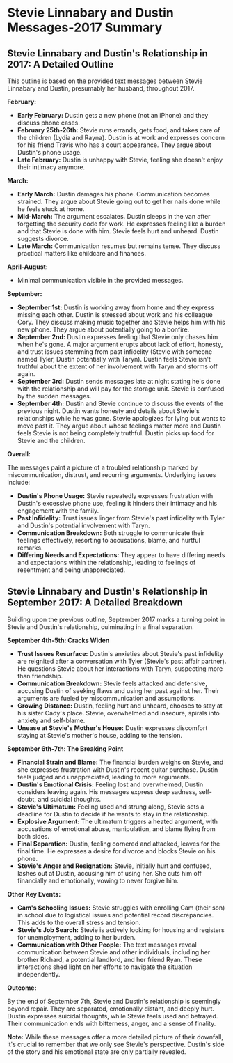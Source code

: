# Stevie Linnabary and Dustin Messages-2017 Summary

## Stevie Linnabary and Dustin's Relationship in 2017: A Detailed Outline

This outline is based on the provided text messages between Stevie Linnabary and Dustin, presumably her husband, throughout 2017.

**February:**

* **Early February:** Dustin gets a new phone (not an iPhone) and they discuss phone cases.
* **February 25th-26th:** Stevie runs errands, gets food, and takes care of the children (Lydia and Rayna). Dustin is at work and expresses concern for his friend Travis who has a court appearance. They argue about Dustin's phone usage.
* **Late February:** Dustin is unhappy with Stevie, feeling she doesn't enjoy their intimacy anymore.

**March:**

* **Early March:** Dustin damages his phone. Communication becomes strained. They argue about Stevie going out to get her nails done while he feels stuck at home.
* **Mid-March:** The argument escalates. Dustin sleeps in the van after forgetting the security code for work. He expresses feeling like a burden and that Stevie is done with him. Stevie feels hurt and unheard. Dustin suggests divorce.
* **Late March:** Communication resumes but remains tense. They discuss practical matters like childcare and finances.

**April-August:**

* Minimal communication visible in the provided messages.

**September:**

* **September 1st:** Dustin is working away from home and they express missing each other. Dustin is stressed about work and his colleague Cory. They discuss making music together and Stevie helps him with his new phone. They argue about potentially going to a bonfire.
* **September 2nd:** Dustin expresses feeling that Stevie only chases him when he's gone. A major argument erupts about lack of effort, honesty, and trust issues stemming from past infidelity (Stevie with someone named Tyler, Dustin potentially with Taryn). Dustin feels Stevie isn't truthful about the extent of her involvement with Taryn and storms off again.
* **September 3rd:** Dustin sends messages late at night stating he's done with the relationship and will pay for the storage unit. Stevie is confused by the sudden messages.
* **September 4th:** Dustin and Stevie continue to discuss the events of the previous night. Dustin wants honesty and details about Stevie's relationships while he was gone. Stevie apologizes for lying but wants to move past it. They argue about whose feelings matter more and Dustin feels Stevie is not being completely truthful. Dustin picks up food for Stevie and the children.

**Overall:**

The messages paint a picture of a troubled relationship marked by miscommunication, distrust, and recurring arguments. Underlying issues include:

* **Dustin's Phone Usage:** Stevie repeatedly expresses frustration with Dustin's excessive phone use, feeling it hinders their intimacy and his engagement with the family.
* **Past Infidelity:** Trust issues linger from Stevie's past infidelity with Tyler and Dustin's potential involvement with Taryn.
* **Communication Breakdown:** Both struggle to communicate their feelings effectively, resorting to accusations, blame, and hurtful remarks.
* **Differing Needs and Expectations:** They appear to have differing needs and expectations within the relationship, leading to feelings of resentment and being unappreciated.

## Stevie Linnabary and Dustin's Relationship in September 2017: A Detailed Breakdown

Building upon the previous outline, September 2017 marks a turning point in Stevie and Dustin's relationship, culminating in a final separation.

**September 4th-5th: Cracks Widen**

* **Trust Issues Resurface:** Dustin's anxieties about Stevie's past infidelity are reignited after a conversation with Tyler (Stevie's past affair partner). He questions Stevie about her interactions with Taryn, suspecting more than friendship.
* **Communication Breakdown:** Stevie feels attacked and defensive, accusing Dustin of seeking flaws and using her past against her. Their arguments are fueled by miscommunication and assumptions.
* **Growing Distance:** Dustin, feeling hurt and unheard, chooses to stay at his sister Cady's place. Stevie, overwhelmed and insecure, spirals into anxiety and self-blame.
* **Unease at Stevie's Mother's House:** Dustin expresses discomfort staying at Stevie's mother's house, adding to the tension.

**September 6th-7th: The Breaking Point**

* **Financial Strain and Blame:** The financial burden weighs on Stevie, and she expresses frustration with Dustin's recent guitar purchase. Dustin feels judged and unappreciated, leading to more arguments.
* **Dustin's Emotional Crisis:** Feeling lost and overwhelmed, Dustin considers leaving again. His messages express deep sadness, self-doubt, and suicidal thoughts.
* **Stevie's Ultimatum:** Feeling used and strung along, Stevie sets a deadline for Dustin to decide if he wants to stay in the relationship.
* **Explosive Argument:** The ultimatum triggers a heated argument, with accusations of emotional abuse, manipulation, and blame flying from both sides.
* **Final Separation:** Dustin, feeling cornered and attacked, leaves for the final time. He expresses a desire for divorce and blocks Stevie on his phone.
* **Stevie's Anger and Resignation:** Stevie, initially hurt and confused, lashes out at Dustin, accusing him of using her. She cuts him off financially and emotionally, vowing to never forgive him.

**Other Key Events:**

* **Cam's Schooling Issues:** Stevie struggles with enrolling Cam (their son) in school due to logistical issues and potential record discrepancies. This adds to the overall stress and tension.
* **Stevie's Job Search:** Stevie is actively looking for housing and registers for unemployment, adding to her burden.
* **Communication with Other People:** The text messages reveal communication between Stevie and other individuals, including her brother Richard, a potential landlord, and her friend Ryan. These interactions shed light on her efforts to navigate the situation independently.

**Outcome:**

By the end of September 7th, Stevie and Dustin's relationship is seemingly beyond repair. They are separated, emotionally distant, and deeply hurt. Dustin expresses suicidal thoughts, while Stevie feels used and betrayed. Their communication ends with bitterness, anger, and a sense of finality.

**Note:** While these messages offer a more detailed picture of their downfall, it's crucial to remember that we only see Stevie's perspective. Dustin's side of the story and his emotional state are only partially revealed.
